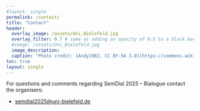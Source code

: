 ```yaml
---
#layout: single
permalink: /contact/
title: "Contact"
header:
  overlay_image: /assets/Uni_Bielefeld.jpg
  overlay_filter: 0.7 # same as adding an opacity of 0.5 to a black background
  #image: /assets/Uni_Bielefeld.jpg
  image_description: 
  caption: "Photo credit: [Andy1982, CC BY-SA 3.0](https://commons.wikimedia.org/wiki/File:Uni_Bielefeld.jpg) via Wikimedia Commons"
toc: true
layout: single
---
```


For questions and comments regarding SemDial 2025 – Bialogue contact the organisers:

* [semdial2025@uni-bielefeld.de](mailto:semdial2025@uni-bielefeld.de)
